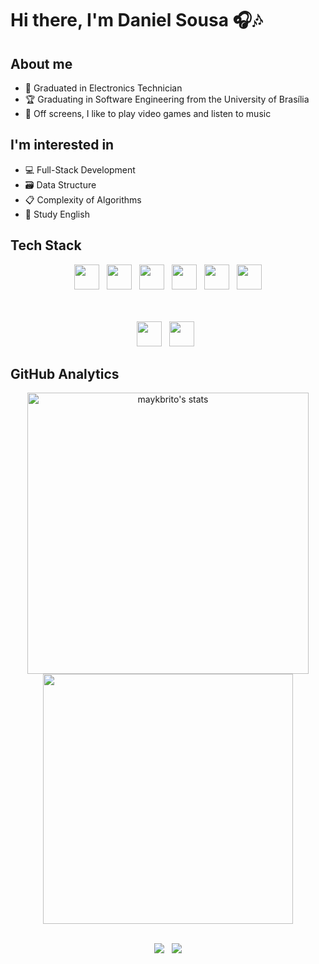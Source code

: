 # Hi there, I'm Daniel Sousa 🎧🎶

## About me
* 🧰 Graduated in Electronics Technician
* 🏆 Graduating in Software Engineering from the University of Brasília
* 👾 Off screens, I like to play video games and listen to music

## I'm interested in
* 💻 Full-Stack Development
* 🗃 Data Structure
* 📋 Complexity of Algorithms
* 📘 Study English

## Tech Stack

<div align="center">
  <img width="40px" src="https://cdn.jsdelivr.net/gh/devicons/devicon/icons/html5/html5-original.svg">&nbsp;&nbsp;
  <img width="40px" src="https://cdn.jsdelivr.net/gh/devicons/devicon/icons/css3/css3-original.svg">&nbsp;&nbsp;
  <img width="40px" src="https://cdn.jsdelivr.net/gh/devicons/devicon/icons/javascript/javascript-original.svg">&nbsp;&nbsp;
  <img width="40px" src="https://cdn.jsdelivr.net/gh/devicons/devicon/icons/java/java-original.svg">&nbsp;&nbsp;
  <img width="40px" src="https://cdn.jsdelivr.net/gh/devicons/devicon/icons/c/c-original.svg">&nbsp;&nbsp;
  <img width="40px" src="https://cdn.jsdelivr.net/gh/devicons/devicon/icons/python/python-original.svg">

  <br><br>
  <img width="40px" src="https://cdn.jsdelivr.net/gh/devicons/devicon/icons/git/git-original.svg">&nbsp;&nbsp;
  <img width="40px" src="https://cdn.jsdelivr.net/gh/devicons/devicon/icons/github/github-original.svg">&nbsp;&nbsp;
</div>

## GitHub Analytics

<p align="center">
<img width="450em" src="https://github-readme-stats.vercel.app/api?username=daniel-de-sousa&show_icons=true&theme=aura&include_all_commits=true&count_private=true&" alt="maykbrito's stats"/>
<img width="400em" src="https://github-readme-stats.vercel.app/api/top-langs/?username=daniel-de-sousa&layout=compact&langs_count=7&theme=aura"/>
</p>

<br>


<div align="center"> 
  <a href="https://www.instagram.com/dev_daniel.sousa/" target="_blank"><img src="https://img.shields.io/badge/-Instagram-%23E4405F?style=for-the-badge&logo=instagram&logoColor=white" target="_blank"></a>&nbsp;&nbsp;
  <a href="https://www.linkedin.com/in/daniel-sb-sousa/" target="_blank"><img src="https://img.shields.io/badge/-LinkedIn-%230077B5?style=for-the-badge&logo=linkedin&logoColor=white" target="_blank"></a> 
  
</div>
